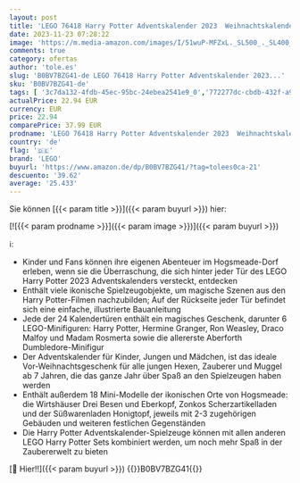 ```yaml
---
layout: post
title: 'LEGO 76418 Harry Potter Adventskalender 2023  Weihnachtskalender mit 24 Geschenken inkl. 18 Hogsmeade Mini-Modelle und 6 Minifiguren wie Hermine Granger und Draco Malfoy  Spielzeug zu Weihnachten'
date: 2023-11-23 07:28:22
image: 'https://m.media-amazon.com/images/I/51wuP-MFZxL._SL500_._SL400_.jpg'
comments: true
category: ofertas
author: 'tole.es'
slug: 'B0BV7BZG41-de LEGO 76418 Harry Potter Adventskalender 2023...'
sku: 'B0BV7BZG41-de'
tags: [ '3c7da132-4fdb-45ec-95bc-24ebea2541e9_0','772277dc-cbdb-432f-a915-25a321e9ed8c_0','772277dc-cbdb-432f-a915-25a321e9ed8c_4401','Adventskalender','Arborist Merchandising Root','Custom Stores','LEGO','Self Service','Special Features Stores','Spiele, Spielzeug und Sammlerstücke für große Kinder','Spielzeug','Spielzeug-Adventskalender','lego','🇩🇪', ]
actualPrice: 22.94 EUR
currency: EUR
price: 22.94
comparePrice: 37.99 EUR
prodname: 'LEGO 76418 Harry Potter Adventskalender 2023  Weihnachtskalender mit 24 Geschenken inkl. 18 Hogsmeade Mini-Modelle und 6 Minifiguren wie Hermine Granger und Draco Malfoy  Spielzeug zu Weihnachten'
country: 'de'
flag: '🇩🇪'
brand: 'LEGO'
buyurl: 'https://www.amazon.de/dp/B0BV7BZG41/?tag=tolees0ca-21'
descuento: '39.62'
average: '25.433'
---
```


Sie können [{{< param title >}}]({{< param buyurl >}}) hier:

[![{{< param prodname >}}]({{< param image >}})]({{< param buyurl >}})

ℹ️:

- Kinder und Fans können ihre eigenen Abenteuer im Hogsmeade-Dorf erleben, wenn sie die Überraschung, die sich hinter jeder Tür des LEGO Harry Potter 2023 Adventskalenders versteckt, entdecken
- Enthält viele ikonische Spielzeugobjekte, um magische Szenen aus den Harry Potter-Filmen nachzubilden; Auf der Rückseite jeder Tür befindet sich eine einfache, illustrierte Bauanleitung
- Jede der 24 Kalendertüren enthält ein magisches Geschenk, darunter 6 LEGO-Minifiguren: Harry Potter, Hermine Granger, Ron Weasley, Draco Malfoy und Madam Rosmerta sowie die allererste Aberforth Dumbledore-Minifigur
- Der Adventskalender für Kinder, Jungen und Mädchen, ist das ideale Vor-Weihnachtsgeschenk für alle jungen Hexen, Zauberer und Muggel ab 7 Jahren, die das ganze Jahr über Spaß an den Spielzeugen haben werden
- Enthält außerdem 18 Mini-Modelle der ikonischen Orte von Hogsmeade: die Wirtshäuser Drei Besen und Eberkopf, Zonkos Scherzartikelladen und der Süßwarenladen Honigtopf, jeweils mit 2-3 zugehörigen Gebäuden und weiteren festlichen Gegenständen
- Die Harry Potter Adventskalender-Spielzeuge können mit allen anderen LEGO Harry Potter Sets kombiniert werden, um noch mehr Spaß in der Zaubererwelt zu bieten

[🛒 Hier!!]({{< param buyurl >}})
{{<world>}}B0BV7BZG41{{</world>}}
